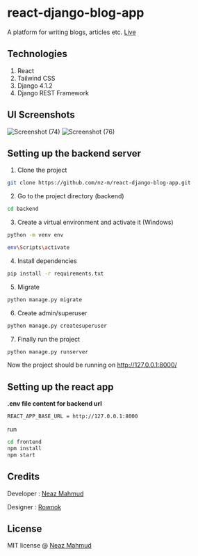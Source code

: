 # react-django-blog-app
A platform for writing blogs, articles etc.
[Live](https://bloghub-react.netlify.app/)

## Technologies
1. React
2. Tailwind CSS
3. Django 4.1.2
3. Django REST Framework

## UI Screenshots
![Screenshot (74)](https://user-images.githubusercontent.com/87283264/197416494-0904c09f-631e-4d62-80d4-8fee654b3954.png)
![Screenshot (76)](https://user-images.githubusercontent.com/87283264/197416771-42d33484-241b-47ea-b979-ff389bcd8ec4.png)



## Setting up the backend server
1. Clone the project
```bash
git clone https://github.com/nz-m/react-django-blog-app.git
```
2. Go to the project directory (backend)
```bash
cd backend
```
3. Create a virtual environment and activate it (Windows)
```bash
python -m venv env
```
```bash
env\Scripts\activate
```
4. Install dependencies
```bash
pip install -r requirements.txt
```
5. Migrate
```bash
python manage.py migrate
```
6. Create admin/superuser
```bash
python manage.py createsuperuser
```
7. Finally run the project
```bash
python manage.py runserver
```
Now the project should be running on http://127.0.0.1:8000/

## Setting up the react app

**.env file content for backend url**
```
REACT_APP_BASE_URL = http://127.0.0.1:8000
```
run
```bash
cd frontend
npm install
npm start
```

## Credits
Developer : [Neaz Mahmud](https://github.com/nz-m)

Designer : [Rownok](https://github.com/rownokmahbub)

## License
MIT license @ [Neaz Mahmud](https://github.com/nz-m/react-django-blog-app/blob/main/LICENSE)

